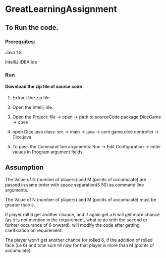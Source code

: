 # GreatLearningAssignment

## To Run the code.
### Prerequites:
Java 1.8

IntelliJ IDEA ide

### Run
#### Download the zip file of source code

1. Extract the zip file.

2. Open the Intellij ide.

3. Open the Project:
file -> open -> path to sourceCode package DiceGame -> open
  
4. open Dice.java class: 
src -> main -> java -> com.game.dice.controller -> Dice.java
  
5. To pass the Command line arguments:
Run -> Edit Configuration -> enter values in Program argument fields.
  
## Assumption
The Value of N (number of players) and M (points of accumulate) are passed in same order with space separation(5 50) as command line arguments.

The Value of N (number of players) and M (points of accumulate) must be greater than `0`.

if player roll 6 get another chance, and if again get a 6 will get more chance (as it is not mention in the requirement, what to do with the second or furhter occurance of 6 onward), will modify the code after getting clarification on requirement.

The player won't get another chance for rolled 6, if the addition of rolled face (i.e 6) and total sum till now for that player is more than M (points of accumulate).
